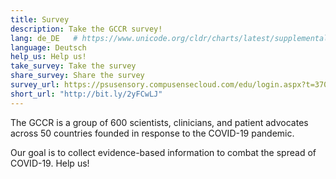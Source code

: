 ```yaml
---
title: Survey
description: Take the GCCR survey!
lang: de_DE   # https://www.unicode.org/cldr/charts/latest/supplemental/language_territory_information.html
language: Deutsch
help_us: Help us!
take_survey: Take the survey
share_survey: Share the survey
survey_url: https://psusensory.compusensecloud.com/edu/login.aspx?t=370465b8-49ef-4d1b-82cc-164593387d69
short_url: "http://bit.ly/2yFCwLJ"
---
```

The GCCR is a group of 600 scientists, clinicians, and patient advocates across 50 countries founded in response to the COVID-19 pandemic.

Our goal is to collect evidence-based information to combat the spread of COVID-19. Help us!